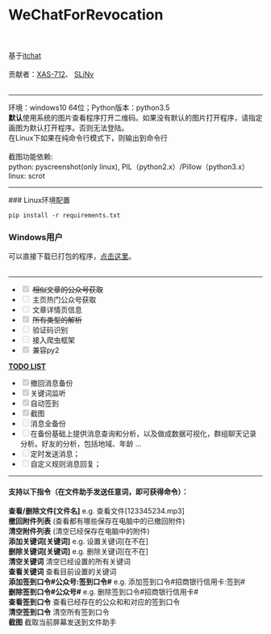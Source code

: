 # WeChatForRevocation<br><br>
基于<a href="https://github.com/littlecodersh/ItChat.git">itchat</a><br><br>
贡献者：<a href='https://github.com/XAS-712'>XAS-712</a>、 <a href='https://github.com/SLiNv'>SLiNv</a><br><br>
<hr />
环境：windows10 64位；Python版本：python3.5<br>
<strong>默认</strong>使用系统的图片查看程序打开二维码。如果没有默认的图片打开程序，请指定画图为默认打开程序。否则无法登陆。<br>
在Linux下如果在纯命令行模式下，则输出到命令行<br><br>
截图功能依赖: <br>
     python: pyscreenshot(only linux), PIL（python2.x）/Pillow（python3.x）<br>
     linux: scrot<br>
<hr />
### Linux环境配置

```pip install -r requirements.txt```
### Windows用户
可以直接下载已打包的程序，<a href='https://github.com/ZKeeer/WeChatForRevocation/releases'>点击这里</a>。<br><br>
<hr />

<ul class="contains-task-list">
<li class="task-list-item"><input type="checkbox" class="task-list-item-checkbox" checked="" disabled=""> <del>相似文章的公众号获取</del></li>
<li class="task-list-item"><input type="checkbox" class="task-list-item-checkbox" disabled=""> 主页热门公众号获取</li>
<li class="task-list-item"><input type="checkbox" class="task-list-item-checkbox" disabled=""> 文章详情页信息</li>
<li class="task-list-item"><input type="checkbox" class="task-list-item-checkbox" checked="" disabled=""> <del>所有类型的解析</del></li>
<li class="task-list-item"><input type="checkbox" class="task-list-item-checkbox" disabled=""> 验证码识别</li>
<li class="task-list-item"><input type="checkbox" class="task-list-item-checkbox" disabled=""> 接入爬虫框架</li>
<li class="task-list-item"><input type="checkbox" class="task-list-item-checkbox" checked="" disabled=""> 兼容py2</li>
</ul>

<strong><a href='http://zkeeer.space/?page_id=2'>TODO LIST</a></strong><br>
<ul class="contains-task-list">
    <li class="task-list-item">
        <input class="task-list-item" checked="" disabled="" type="checkbox">撤回消息备份
    </li>
    <li class="task-list-item">
        <input class="task-list-item" checked="checked" disabled="disabled" type="checkbox">关键词监听
    </li>
    <li class="task-list-item">
        <input class="task-list-item" checked="checked" disabled="disabled" type="checkbox">自动签到
    </li>
    <li class="task-list-item">
        <input class="task-list-item" checked="checked" disabled="disabled" type="checkbox">截图
    </li>
    <li class="task-list-item">
        <input class="task-list-item" disabled="disabled" type="checkbox">消息全备份
    </li>
    <li class="task-list-item">
        <input class="task-list-item" disabled="disabled" type="checkbox">在备份基础上提供消息查询和分析，以及做成数据可视化，群组聊天记录分析。好友的分析，包括地域、年龄 …
    </li>
    <li class="task-list-item">
        <input class="task-list-item" disabled="disabled" type="checkbox">定时发送消息；
    </li>
    <li class="task-list-item">
        <input class="task-list-item" disabled="disabled" type="checkbox">自定义规则消息回复；
    </li>
</ul>
<hr />
<h4>支持以下指令（在文件助手发送任意词，即可获得命令）：</h4>
<strong>查看/删除文件[文件名]</strong> e.g. 查看文件[123345234.mp3]<br>
<strong>撤回附件列表</strong> (查看都有哪些保存在电脑中的已撤回附件)<br>
<strong>清空附件列表</strong> (清空已经保存在电脑中的附件)<br>
<strong>添加关键词[关键词]</strong>  e.g. 设置关键词[在不在]<br>
<strong>删除关键词[关键词]</strong>  e.g. 删除关键词[在不在]<br>
<strong>清空关键词</strong>  清空已经设置的所有关键词<br>
<strong>查看关键词</strong>  查看目前设置的关键词<br>
<strong>添加签到口令#公众号:签到口令#</strong>   e.g. 添加签到口令#招商银行信用卡:签到#<br>
<strong>删除签到口令#公众号#</strong>   e.g. 删除签到口令#招商银行信用卡#<br>
<strong>查看签到口令</strong>  查看已经存在的公众和和对应的签到口令<br>
<strong>清空签到口令</strong>  清空所有签到口令<br>
<strong>截图</strong> 截取当前屏幕发送到文件助手<br>

